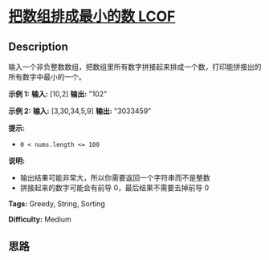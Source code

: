 # [把数组排成最小的数 LCOF][title]

## Description

输入一个非负整数数组，把数组里所有数字拼接起来排成一个数，打印能拼接出的所有数字中最小的一个。



**示例 1:**
            **输入:** [10,2]    **输出:** "102"

**示例  2:**
            **输入:** [3,30,34,5,9]    **输出:** "3033459"



**提示:**

  * `0 < nums.length <= 100`

**说明:**

  * 输出结果可能非常大，所以你需要返回一个字符串而不是整数
  * 拼接起来的数字可能会有前导 0，最后结果不需要去掉前导 0


**Tags:** Greedy, String, Sorting

**Difficulty:** Medium

## 思路

[title]: https://leetcode-cn.com/problems/ba-shu-zu-pai-cheng-zui-xiao-de-shu-lcof
